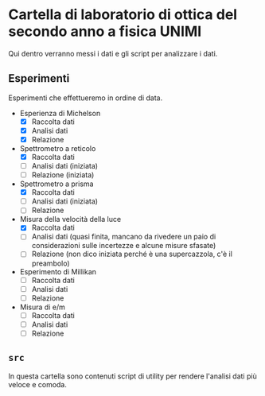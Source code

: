 # Cartella di laboratorio di ottica del secondo anno a fisica UNIMI

Qui dentro verranno messi i dati e gli script per analizzare i dati.

## Esperimenti

Esperimenti che effettueremo in ordine di data.

- Esperienza di Michelson
  - [x] Raccolta dati
  - [x] Analisi dati
  - [x] Relazione
- Spettrometro a reticolo
  - [x] Raccolta dati
  - [ ] Analisi dati (iniziata)
  - [ ] Relazione (iniziata)
- Spettrometro a prisma
  - [x] Raccolta dati
  - [ ] Analisi dati (iniziata)
  - [ ] Relazione
- Misura della velocità della luce
  - [x] Raccolta dati
  - [ ] Analisi dati (quasi finita, mancano da rivedere un paio di considerazioni sulle incertezze e alcune misure sfasate)
  - [ ] Relazione (non dico iniziata perché è una supercazzola, c'è il preambolo)
- Esperimento di Millikan
  - [ ] Raccolta dati
  - [ ] Analisi dati
  - [ ] Relazione
- Misura di e/m
  - [ ] Raccolta dati
  - [ ] Analisi dati
  - [ ] Relazione

## `src`

In questa cartella sono contenuti script di utility per rendere l'analisi dati più veloce e comoda.
